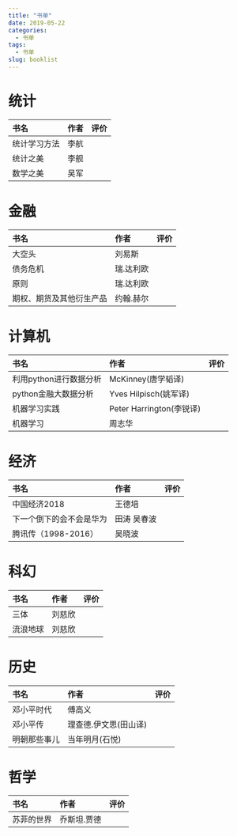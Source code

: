 ```yaml
---
title: "书单"
date: 2019-05-22
categories:
  - 书单
tags:
  - 书单
slug: booklist
---
```


# 统计

| 书名 | 作者 | 评价|
| :-----| :----| :----| 
| 统计学习方法 | 李航 | |
| 统计之美 | 李舰 | |
| 数学之美 | 吴军 | |


# 金融
| 书名 | 作者 | 评价|
| :-----| :----| :----| 
| 大空头 | 刘易斯 | |
| 债务危机 | 瑞.达利欧 | |
| 原则 | 瑞.达利欧 | |
| 期权、期货及其他衍生产品 | 约翰.赫尔 | |

# 计算机
| 书名 | 作者 | 评价|
| :-----| :----| :----| 
| 利用python进行数据分析 | McKinney(唐学韬译) | |
| python金融大数据分析 | Yves Hilpisch(姚军译) | |
| 机器学习实践 | Peter Harrington(李锐译) | |
| 机器学习 | 周志华 | |

# 经济
| 书名 | 作者 | 评价|
| :-----| :----| :----| 
| 中国经济2018 | 王德培 | |
| 下一个倒下的会不会是华为 | 田涛 吴春波||
| 腾讯传（1998-2016） | 吴晓波||

# 科幻
| 书名 | 作者 | 评价|
| :-----| :----| :----| 
| 三体 | 刘慈欣 | |
| 流浪地球 | 刘慈欣 | |

# 历史
| 书名 | 作者 | 评价|
| :-----| :----| :----| 
| 邓小平时代 | 傅高义 | |
| 邓小平传 | 理查德.伊文思(田山译) | |
| 明朝那些事儿 | 当年明月(石悦) | |

# 哲学
| 书名 | 作者 | 评价|
| :-----| :----| :----| 
| 苏菲的世界 | 乔斯坦.贾德 | |

